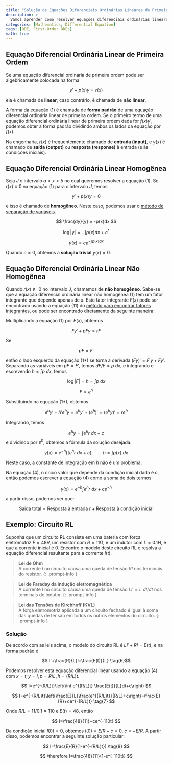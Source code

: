 ```yaml
---
title: "Solução de Equações Diferenciais Ordinárias Lineares de Primeira Ordem"
description: >-
  Vamos aprender como resolver equações diferenciais ordinárias lineares de primeira ordem.
categories: [Mathematics, Differential Equation]
tags: [ODE, First-Order ODEs]
math: true
---
```


## Equação Diferencial Ordinária Linear de Primeira Ordem
Se uma equação diferencial ordinária de primeira ordem pode ser algebricamente colocada na forma

$$ y'+p(x)y=r(x) \tag{1} $$

ela é chamada de **linear**; caso contrário, é chamada de **não linear**.

A forma da equação (1) é chamada de **forma padrão** de uma equação diferencial ordinária linear de primeira ordem. Se o primeiro termo de uma equação diferencial ordinária linear de primeira ordem dada for $f(x)y'$, podemos obter a forma padrão dividindo ambos os lados da equação por $f(x)$.

Na engenharia, $r(x)$ é frequentemente chamado de **entrada (input)**, e $y(x)$ é chamado de **saída (output)** ou **resposta (response)** à entrada (e às condições iniciais).

## Equação Diferencial Ordinária Linear Homogênea
Seja $J$ o intervalo $a<x<b$ no qual queremos resolver a equação (1). Se $r(x)\equiv 0$ na equação (1) para o intervalo $J$, temos

$$ y'+p(x)y=0 \tag{2}$$

e isso é chamado de **homogêneo**. Neste caso, podemos usar o [método de separação de variáveis](/posts/Separation-of-Variables/).

$$ \frac{dy}{y} = -p(x)dx $$

$$ \log |y| = -\int p(x)dx + c^* $$

$$ y(x) = ce^{-\int p(x)dx} \tag{3}$$

Quando $c=0$, obtemos a **solução trivial** $y(x)=0$.

## Equação Diferencial Ordinária Linear Não Homogênea
Quando $r(x)\not\equiv 0$ no intervalo $J$, chamamos de **não homogêneo**. Sabe-se que a equação diferencial ordinária linear não homogênea (1) tem um fator integrante que depende apenas de $x$. Este fator integrante $F(x)$ pode ser encontrado usando a equação (11) do [método para encontrar fatores integrantes](/posts/Exact-Differential-Equation-and-Integrating-Factor/#método-para-encontrar-o-fator-integrante), ou pode ser encontrado diretamente da seguinte maneira:

Multiplicando a equação (1) por $F(x)$, obtemos

$$ Fy'+pFy=rF \tag{1*} $$

Se

$$ pF=F' $$

então o lado esquerdo da equação (1*) se torna a derivada $(Fy)'=F'y+Fy'$. Separando as variáveis em $pF=F'$, temos $dF/F=p\ dx$, e integrando e escrevendo $h=\int p\ dx$, temos

$$ \log |F|=h=\int p\ dx $$

$$ F = e^h $$

Substituindo na equação (1*), obtemos

$$ e^hy'+h'e^hy=e^hy'+(e^h)'=(e^hy)'=re^h $$

Integrando, temos

$$ e^hy=\int e^hr\ dx + c $$
e dividindo por $e^h$, obtemos a fórmula da solução desejada.

$$ y(x)=e^{-h}\left(\int e^hr\ dx + c\right),\qquad h=\int p(x)\ dx \tag{4} $$

Neste caso, a constante de integração em $h$ não é um problema.

Na equação (4), o único valor que depende da condição inicial dada é $c$, então podemos escrever a equação (4) como a soma de dois termos

$$ y(x)=e^{-h}\int e^hr\ dx + ce^{-h} \tag{4*} $$

a partir disso, podemos ver que:

$$ \text{Saída total}=\text{Resposta à entrada }r+\text{Resposta à condição inicial} \tag{5} $$

## Exemplo: Circuito RL
Suponha que um circuito RL consiste em uma bateria com força eletromotriz $E=48\textrm{V}$, um resistor com $R=11\mathrm{\Omega}$, e um indutor com $L=0.1\text{H}$, e que a corrente inicial é 0. Encontre o modelo deste circuito RL e resolva a equação diferencial resultante para a corrente $I(t)$.
> **Lei de Ohm**  
> A corrente $I$ no circuito causa uma queda de tensão $RI$ nos terminais do resistor.
{: .prompt-info }

> **Lei de Faraday da indução eletromagnética**  
> A corrente $I$ no circuito causa uma queda de tensão $LI'=L\ dI/dt$ nos terminais do indutor.
{: .prompt-info }

> **Lei das Tensões de Kirchhoff (KVL)**  
> A força eletromotriz aplicada a um circuito fechado é igual à soma das quedas de tensão em todos os outros elementos do circuito.
{: .prompt-info }

### Solução
De acordo com as leis acima, o modelo do circuito RL é $LI'+RI=E(t)$, e na forma padrão é

$$ I'+\frac{R}{L}I=\frac{E(t)}{L} \tag{6}$$

Podemos resolver esta equação diferencial linear usando a equação (4) com $x=t, y=I, p=R/L, h=(R/L)t$.

$$ I=e^{-(R/L)t}\left(\int e^{(R/L)t} \frac{E(t)}{L}dt+c\right) $$

$$ I=e^{-(R/L)t}\left(\frac{E}{L}\frac{e^{(R/L)t}}{R/L}+c\right)=\frac{E}{R}+ce^{-(R/L)t} \tag{7} $$

Onde $R/L=11/0.1=110$ e $E(t)=48$, então

$$ I=\frac{48}{11}+ce^{-110t} $$

Da condição inicial $I(0)=0$, obtemos $I(0)=E/R+c=0$, $c=-E/R$. A partir disso, podemos encontrar a seguinte solução particular:

$$ I=\frac{E}{R}(1-e^{-(R/L)t}) \tag{8} $$

$$ \therefore I=\frac{48}{11}(1-e^{-110t}) $$